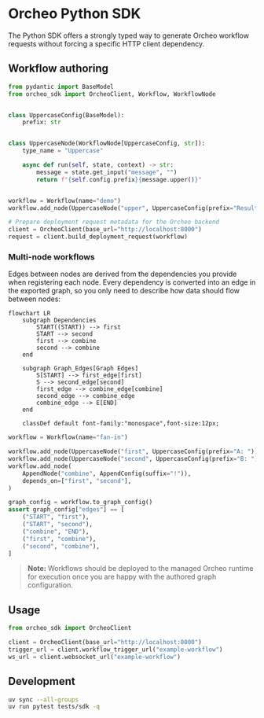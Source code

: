 # Orcheo Python SDK

The Python SDK offers a strongly typed way to generate Orcheo workflow requests without forcing a specific HTTP client dependency.

## Workflow authoring

```python
from pydantic import BaseModel
from orcheo_sdk import OrcheoClient, Workflow, WorkflowNode


class UppercaseConfig(BaseModel):
    prefix: str


class UppercaseNode(WorkflowNode[UppercaseConfig, str]):
    type_name = "Uppercase"

    async def run(self, state, context) -> str:
        message = state.get_input("message", "")
        return f"{self.config.prefix}{message.upper()}"


workflow = Workflow(name="demo")
workflow.add_node(UppercaseNode("upper", UppercaseConfig(prefix="Result: ")))

# Prepare deployment request metadata for the Orcheo backend
client = OrcheoClient(base_url="http://localhost:8000")
request = client.build_deployment_request(workflow)
```

### Multi-node workflows

Edges between nodes are derived from the dependencies you provide when registering
each node. Every dependency is converted into an edge in the exported graph, so
you only need to describe how data should flow between nodes:

```mermaid
flowchart LR
    subgraph Dependencies
        START((START)) --> first
        START --> second
        first --> combine
        second --> combine
    end

    subgraph Graph_Edges[Graph Edges]
        S[START] --> first_edge[first]
        S --> second_edge[second]
        first_edge --> combine_edge[combine]
        second_edge --> combine_edge
        combine_edge --> E[END]
    end

    classDef default font-family:"monospace",font-size:12px;
```

```python
workflow = Workflow(name="fan-in")

workflow.add_node(UppercaseNode("first", UppercaseConfig(prefix="A: ")))
workflow.add_node(UppercaseNode("second", UppercaseConfig(prefix="B: ")))
workflow.add_node(
    AppendNode("combine", AppendConfig(suffix="!")),
    depends_on=["first", "second"],
)

graph_config = workflow.to_graph_config()
assert graph_config["edges"] == [
    ("START", "first"),
    ("START", "second"),
    ("combine", "END"),
    ("first", "combine"),
    ("second", "combine"),
]
```

> **Note:** Workflows should be deployed to the managed Orcheo runtime for
> execution once you are happy with the authored graph configuration.

## Usage

```python
from orcheo_sdk import OrcheoClient

client = OrcheoClient(base_url="http://localhost:8000")
trigger_url = client.workflow_trigger_url("example-workflow")
ws_url = client.websocket_url("example-workflow")
```

## Development

```bash
uv sync --all-groups
uv run pytest tests/sdk -q
```

